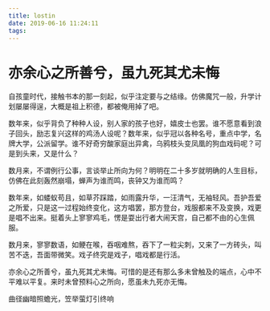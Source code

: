 ```yaml
---
title: lostin
date: 2019-06-16 11:24:11
tags: 
---
```

# 亦余心之所善兮，虽九死其尤未悔

自孩童时代，接触书本的那一刻起，似乎注定要与之结缘。仿佛魔咒一般，升学计划屡屡得逞，大概是祖上积德，都被俺用掉了吧。

数年来，似乎背负了种种人设，别人家的孩子也好，嬉皮士也罢。谁不愿意看到浪子回头，励志复兴这样的鸡汤人设呢？数年来，似乎冠以各种名号，重点中学，名牌大学，公派留学。谁不好奇穷酸家庭出异禽，乌鸦枝头变凤凰的狗血戏码呢？可是到头来，又是什么？

数月来，不谓例行公事，言谈举止所向为何？明明在二十多岁就明确的人生目标，仿佛在此刻轰然崩塌，蝉声为谁而鸣，丧钟又为谁而鸣？

数年来，如蝼蚁苟且，如草芥踩踏，如雨露升华，一汪清气，无袖轻风。吾护吾爱之所爱，只是这一过程始终变化，这方唱罢，那方登台，戏服都来不及变换，戏更是唱不出来。挺着头上寥寥鸡毛，愣是耍出行者大闹天宫，自己都不由的心生佩服。

数月来，寥寥数语，如鲠在喉，吞咽难熬，吞下了一粒尖刺，又来了一方砖头，叫苦不迭，吾面带微笑。戏子终究是戏子，唱戏都是行活。

亦余心之所善兮，虽九死其尤未悔。可惜的是还有那么多未曾触及的端点，心中不平难以平复。来时未曾预料心之所向，愿虽未九死亦无悔。

曲径幽暗照蟾光，笠举萤灯引终响